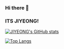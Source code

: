### Hi there 👋
### ITS JIYEONG!


[![JIYEONG's GitHub stats](https://github-readme-stats.vercel.app/api?username=jiyeong08&count_private=true&show_icons=true&theme=buefy)](https://github.com/jiyeong08/github-readme-stats)

[![Top Langs](https://github-readme-stats.vercel.app/api/top-langs/?username=jiyeong08&layout=compact&theme=flar_india)](https://github.com/anuraghazra/github-readme-stats)


<!--
**jiyeong08/jiyeong08** is a ✨ _special_ ✨ repository because its `README.md` (this file) appears on your GitHub profile.

Here are some ideas to get you started:

- 🔭 I’m currently working on ...
- 🌱 I’m currently learning ...
- 👯 I’m looking to collaborate on ...
- 🤔 I’m looking for help with ...
- 💬 Ask me about ...
- 📫 How to reach me: ...
- 😄 Pronouns: ...
- ⚡ Fun fact: ...
-->
